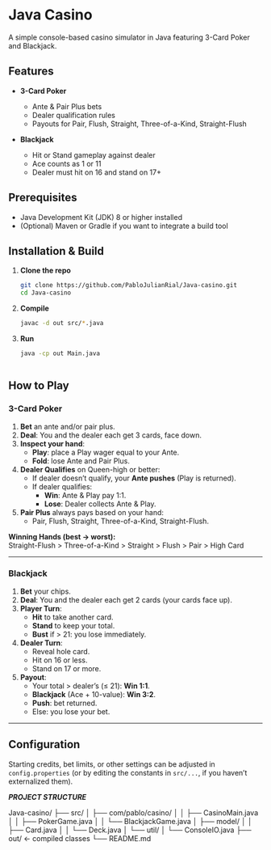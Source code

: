 # Java Casino

A simple console-based casino simulator in Java featuring 3-Card Poker and Blackjack.

## Features

- **3-Card Poker**  
  - Ante & Pair Plus bets  
  - Dealer qualification rules  
  - Payouts for Pair, Flush, Straight, Three-of-a-Kind, Straight-Flush  

- **Blackjack**  
  - Hit or Stand gameplay against dealer  
  - Ace counts as 1 or 11  
  - Dealer must hit on 16 and stand on 17+  

## Prerequisites

- Java Development Kit (JDK) 8 or higher installed  
- (Optional) Maven or Gradle if you want to integrate a build tool  

## Installation & Build

1. **Clone the repo**  
   ```bash
   git clone https://github.com/PabloJulianRial/Java-casino.git
   cd Java-casino

2. **Compile**  
   ```bash
   javac -d out src/*.java

3. **Run**  
   ```bash
   java -cp out Main.java



## How to Play

### 3-Card Poker

1. **Bet** an ante and/or pair plus.  
2. **Deal**: You and the dealer each get 3 cards, face down.  
3. **Inspect your hand**:
   - **Play**: place a Play wager equal to your Ante.  
   - **Fold**: lose Ante and Pair Plus.  
4. **Dealer Qualifies** on Queen-high or better:
   - If dealer doesn’t qualify, your **Ante pushes** (Play is returned).  
   - If dealer qualifies:
     - **Win**: Ante & Play pay 1:1.  
     - **Lose**: Dealer collects Ante & Play.  
5. **Pair Plus** always pays based on your hand:
   - Pair, Flush, Straight, Three-of-a-Kind, Straight-Flush.

**Winning Hands (best → worst):**  
Straight-Flush > Three-of-a-Kind > Straight > Flush > Pair > High Card

---

### Blackjack

1. **Bet** your chips.  
2. **Deal**: You and the dealer each get 2 cards (your cards face up).  
3. **Player Turn**:
   - **Hit** to take another card.  
   - **Stand** to keep your total.  
   - **Bust** if > 21: you lose immediately.  
4. **Dealer Turn**:
   - Reveal hole card.  
   - Hit on 16 or less.  
   - Stand on 17 or more.  
5. **Payout**:
   - Your total > dealer’s (≤ 21): **Win 1:1**.  
   - **Blackjack** (Ace + 10-value): **Win 3:2**.  
   - **Push**: bet returned.  
   - Else: you lose your bet.

---

## Configuration

Starting credits, bet limits, or other settings can be adjusted in `config.properties` (or by editing the constants in `src/...`, if you haven’t externalized them).  





***PROJECT STRUCTURE***

Java-casino/
├── src/
│   ├── com/pablo/casino/
│   │   ├── CasinoMain.java
│   │   ├── PokerGame.java
│   │   └── BlackjackGame.java
│   ├── model/
│   │   ├── Card.java
│   │   └── Deck.java
│   └── util/
│       └── ConsoleIO.java
├── out/                      ← compiled classes
└── README.md


